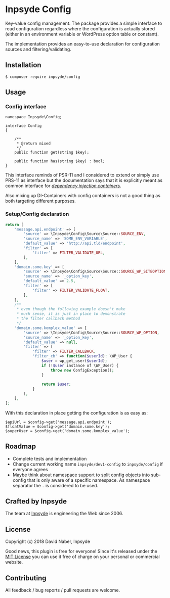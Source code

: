 # Inpsyde Config

Key-value config management. The package provides a simple interface to read configuration regardless where the configuration is actually stored (either in an environment variable or WordPress option table or constant).

The implementation provides an easy-to-use declaration for configuration sources and filtering/validating.

## Installation

```
$ composer require inpsyde/config
```

## Usage

### Config interface

```
namespace Inpsyde\Config;

interface Config
{

    /**
     * @return mixed
     */
    public function get(string $key);

    public function has(string $key) : bool;
}
```
This interface reminds of PSR-11 and I considered to extend or simply use PRS-11 as interface but the documentation says that it is explicitly meant as common interface for [_dependency injection containers_](https://www.php-fig.org/psr/psr-11/).

Also mixing up DI-Containers with config containers is not a good thing as both targeting different purposes.


### Setup/Config declaration

```php
return [
    'message.api.endpoint' => [
        'source' => \Inpsyde\Config\Source\Source::SOURCE_ENV,
        'source_name' => 'SOME_ENV_VARIABLE',
        'default_value' => 'http://api.tld/endpoint',
        'filter' => [
            'filter' => FILTER_VALIDATE_URL,
        ],
    ],
    'domain.some.key' => [
        'source' => \Inpsyde\Config\Source\Source::SOURCE_WP_SITEOPTION,
        'source_name' => '_option_key',
        'default_value' => 2.5,
        'filter' => [
            'filter' => FILTER_VALIDATE_FLOAT,
        ],
    ],
    /**
     * even though the following example doesn't make
     * much sense, it is just in place to demonstrate
     * the filter callback method
     */
    'domain.some.komplex_value' => [
        'source' => \Inpsyde\Config\Source\Source::SOURCE_WP_OPTION,
        'source_name' => '_option_key',
        'default_value' => null,
        'filter' => [
            'filter' => FILTER_CALLBACK,
            'filter_cb' => function($userId): \WP_User {
                $user = wp_get_user($userId);
                if (!$user instance of \WP_User) {
                    throw new ConfigException();
                }
                
                return $user;
            }
        ],
    ],
];
```

With this declaration in place getting the configuration is as easy as:

```
$apiUrl = $config->get('message.api.endpoint');
$floatValue = $config->get('domain.some.key');
$superUser = $config->get('domain.some.komplex_value');
```

## Roadmap

 * Complete tests and implementation
 * Change current working name `inpsyde/dev1-config` to `inpsyde/config` if everyone agrees
 * Maybe think about namespace support to split config objects into sub-config that is only aware of a specific namespace. As namespace separator the `.` is considered to be used.

## Crafted by Inpsyde

The team at [Inpsyde](https://inpsyde.com) is engineering the Web since 2006.

## License

Copyright (c) 2018 David Naber, Inpsyde

Good news, this plugin is free for everyone! Since it's released under the [MIT License](LICENSE) you can use it free of charge on your personal or commercial website.

## Contributing

All feedback / bug reports / pull requests are welcome.
